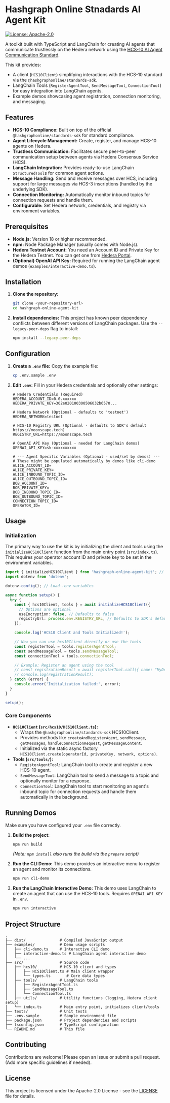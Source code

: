 # Hashgraph Online Stnadards AI Agent Kit

[![License: Apache-2.0](https://img.shields.io/badge/License-Apache_2.0-blue.svg)](https://opensource.org/licenses/Apache-2.0)

A toolkit built with TypeScript and LangChain for creating AI agents that communicate trustlessly on the Hedera network using the [HCS-10 AI Agent Communication Standard](https://hashgraphonline.com/docs/standards/hcs-10/).

This kit provides:

- A client (`HCS10Client`) simplifying interactions with the HCS-10 standard via the `@hashgraphonline/standards-sdk`.
- LangChain Tools (`RegisterAgentTool`, `SendMessageTool`, `ConnectionTool`) for easy integration into LangChain agents.
- Example demos showcasing agent registration, connection monitoring, and messaging.

## Features

- **HCS-10 Compliance:** Built on top of the official `@hashgraphonline/standards-sdk` for standard compliance.
- **Agent Lifecycle Management:** Create, register, and manage HCS-10 agents on Hedera.
- **Trustless Communication:** Facilitates secure peer-to-peer communication setup between agents via Hedera Consensus Service (HCS).
- **LangChain Integration:** Provides ready-to-use LangChain `StructuredTool`s for common agent actions.
- **Message Handling:** Send and receive messages over HCS, including support for large messages via HCS-3 inscriptions (handled by the underlying SDK).
- **Connection Monitoring:** Automatically monitor inbound topics for connection requests and handle them.
- **Configurable:** Set Hedera network, credentials, and registry via environment variables.

## Prerequisites

- **Node.js:** Version 18 or higher recommended.
- **npm:** Node Package Manager (usually comes with Node.js).
- **Hedera Testnet Account:** You need an Account ID and Private Key for the Hedera Testnet. You can get one from [Hedera Portal](https://portal.hedera.com/).
- **(Optional) OpenAI API Key:** Required for running the LangChain agent demos (`examples/interactive-demo.ts`).

## Installation

1.  **Clone the repository:**

    ```bash
    git clone <your-repository-url>
    cd hashgraph-online-agent-kit
    ```

2.  **Install dependencies:**
    This project has known peer dependency conflicts between different versions of LangChain packages. Use the `--legacy-peer-deps` flag to install:
    ```bash
    npm install --legacy-peer-deps
    ```

## Configuration

1.  **Create a `.env` file:** Copy the example file:

    ```bash
    cp .env.sample .env
    ```

2.  **Edit `.env`:** Fill in your Hedera credentials and optionally other settings:

    ```dotenv
    # Hedera Credentials (Required)
    HEDERA_ACCOUNT_ID=0.0.xxxxxx
    HEDERA_PRIVATE_KEY=302e020100300506032b6570...

    # Hedera Network (Optional - defaults to 'testnet')
    HEDERA_NETWORK=testnet

    # HCS-10 Registry URL (Optional - defaults to SDK's default https://moonscape.tech)
    REGISTRY_URL=https://moonscape.tech

    # OpenAI API Key (Optional - needed for LangChain demos)
    OPENAI_API_KEY=sk-xxxxxxxxxx

    # --- Agent Specific Variables (Optional - used/set by demos) ---
    # These might be populated automatically by demos like cli-demo
    ALICE_ACCOUNT_ID=
    ALICE_PRIVATE_KEY=
    ALICE_INBOUND_TOPIC_ID=
    ALICE_OUTBOUND_TOPIC_ID=
    BOB_ACCOUNT_ID=
    BOB_PRIVATE_KEY=
    BOB_INBOUND_TOPIC_ID=
    BOB_OUTBOUND_TOPIC_ID=
    CONNECTION_TOPIC_ID=
    OPERATOR_ID=
    ```

## Usage

### Initialization

The primary way to use the kit is by initializing the client and tools using the `initializeHCS10Client` function from the main entry point (`src/index.ts`). This requires your operator account ID and private key to be set in the environment variables.

```typescript
import { initializeHCS10Client } from 'hashgraph-online-agent-kit'; // Adjust path based on usage
import dotenv from 'dotenv';

dotenv.config(); // Load .env variables

async function setup() {
  try {
    const { hcs10Client, tools } = await initializeHCS10Client({
      // Options are optional
      useEncryption: false, // Defaults to false
      registryUrl: process.env.REGISTRY_URL, // Defaults to SDK's default
    });

    console.log('HCS10 Client and Tools Initialized!');

    // Now you can use hcs10Client directly or use the tools
    const registerTool = tools.registerAgentTool;
    const sendMessageTool = tools.sendMessageTool;
    const connectionTool = tools.connectionTool;

    // Example: Register an agent using the tool
    // const registrationResult = await registerTool.call({ name: "MyDemoAgent" });
    // console.log(registrationResult);
  } catch (error) {
    console.error('Initialization failed:', error);
  }
}

setup();
```

### Core Components

- **`HCS10Client` (`src/hcs10/HCS10Client.ts`):**
  - Wraps the `@hashgraphonline/standards-sdk` HCS10Client.
  - Provides methods like `createAndRegisterAgent`, `sendMessage`, `getMessages`, `handleConnectionRequest`, `getMessageContent`.
  - Initialized via the static async factory `HCS10Client.create(operatorId, privateKey, network, options)`.
- **Tools (`src/tools/`):**
  - `RegisterAgentTool`: LangChain tool to create and register a new HCS-10 agent.
  - `SendMessageTool`: LangChain tool to send a message to a topic and optionally monitor for a response.
  - `ConnectionTool`: LangChain tool to start monitoring an agent's inbound topic for connection requests and handle them automatically in the background.

## Running Demos

Make sure you have configured your `.env` file correctly.

1.  **Build the project:**

    ```bash
    npm run build
    ```

    _(Note: `npm install` also runs the build via the `prepare` script)_

2.  **Run the CLI Demo:**
    This demo provides an interactive menu to register an agent and monitor its connections.

    ```bash
    npm run cli-demo
    ```

3.  **Run the LangChain Interactive Demo:**
    This demo uses LangChain to create an agent that can use the HCS-10 tools. Requires `OPENAI_API_KEY` in `.env`.
    ```bash
    npm run interactive
    ```

## Project Structure

```
.
├── dist/               # Compiled JavaScript output
├── examples/           # Demo usage scripts
│   ├── cli-demo.ts     # Interactive CLI demo
│   ├── interactive-demo.ts # LangChain agent interactive demo
│   └── ...
├── src/                # Source code
│   ├── hcs10/          # HCS-10 client and types
│   │   ├── HCS10Client.ts # Main client wrapper
│   │   └── types.ts       # Core data types
│   ├── tools/          # LangChain tools
│   │   ├── RegisterAgentTool.ts
│   │   ├── SendMessageTool.ts
│   │   └── ConnectionTool.ts
│   ├── utils/          # Utility functions (logging, Hedera client setup)
│   └── index.ts        # Main entry point, initializes client/tools
├── tests/              # Unit tests
├── .env.sample         # Sample environment file
├── package.json        # Project dependencies and scripts
├── tsconfig.json       # TypeScript configuration
└── README.md           # This file
```

## Contributing

Contributions are welcome! Please open an issue or submit a pull request. (Add more specific guidelines if needed).

## License

This project is licensed under the Apache-2.0 License - see the [LICENSE](LICENSE) file for details.
